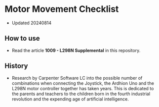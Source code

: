 # Motor Movement Checklist
- Updated 20240814
## How to use
- Read the article **1009 - L298N Supplemental** in this repository.
## History
- Research by Carpenter Software LC into the possible number of combinations when connecting the Joystick, the Ardhion Uno and the L298N motor controller together has taken years. This is dedicated to the parents and teachers to the children born in the fourth industrial revolution and the expending age of artificial intelligence.
